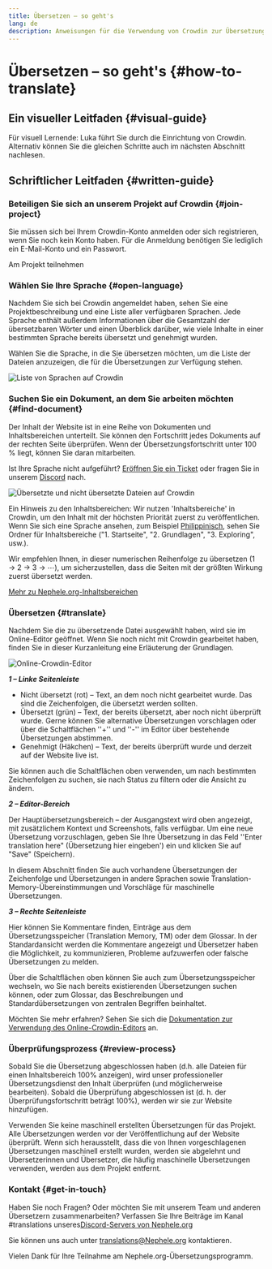 ```yaml
---
title: Übersetzen – so geht's
lang: de
description: Anweisungen für die Verwendung von Crowdin zur Übersetzung von Nephele.org
---
```


# Übersetzen – so geht's {#how-to-translate}

## Ein visueller Leitfaden {#visual-guide}

Für visuell Lernende: Luka führt Sie durch die Einrichtung von Crowdin. Alternativ können Sie die gleichen Schritte auch im nächsten Abschnitt nachlesen.

<YouTube id="Ii7bYhanLs4" />

## Schriftlicher Leitfaden {#written-guide}

### Beteiligen Sie sich an unserem Projekt auf Crowdin {#join-project}

Sie müssen sich bei Ihrem Crowdin-Konto anmelden oder sich registrieren, wenn Sie noch kein Konto haben. Für die Anmeldung benötigen Sie lediglich ein E-Mail-Konto und ein Passwort.

<ButtonLink to="https://crowdin.com/project/Nephele-org/">
  Am Projekt teilnehmen
</ButtonLink>

### Wählen Sie Ihre Sprache {#open-language}

Nachdem Sie sich bei Crowdin angemeldet haben, sehen Sie eine Projektbeschreibung und eine Liste aller verfügbaren Sprachen. Jede Sprache enthält außerdem Informationen über die Gesamtzahl der übersetzbaren Wörter und einen Überblick darüber, wie viele Inhalte in einer bestimmten Sprache bereits übersetzt und genehmigt wurden.

Wählen Sie die Sprache, in die Sie übersetzen möchten, um die Liste der Dateien anzuzeigen, die für die Übersetzungen zur Verfügung stehen.

![Liste von Sprachen auf Crowdin](./list-of-languages.png)

### Suchen Sie ein Dokument, an dem Sie arbeiten möchten {#find-document}

Der Inhalt der Website ist in eine Reihe von Dokumenten und Inhaltsbereichen unterteilt. Sie können den Fortschritt jedes Dokuments auf der rechten Seite überprüfen. Wenn der Übersetzungsfortschritt unter 100 % liegt, können Sie daran mitarbeiten.

Ist Ihre Sprache nicht aufgeführt? [Eröffnen Sie ein Ticket](https://github.com/Nephele/Nephele-org-website/issues/new/choose) oder fragen Sie in unserem [Discord](/discord/) nach.

![Übersetzte und nicht übersetzte Dateien auf Crowdin](./crowdin-files.png)

Ein Hinweis zu den Inhaltsbereichen: Wir nutzen 'Inhaltsbereiche' in Crowdin, um den Inhalt mit der höchsten Priorität zuerst zu veröffentlichen. Wenn Sie sich eine Sprache ansehen, zum Beispiel [Philippinisch](https://crowdin.com/project/Nephele-org/fil#), sehen Sie Ordner für Inhaltsbereiche ("1. Startseite", "2. Grundlagen", "3. Exploring", usw.).

Wir empfehlen Ihnen, in dieser numerischen Reihenfolge zu übersetzen (1 → 2 → 3 → ⋯), um sicherzustellen, dass die Seiten mit der größten Wirkung zuerst übersetzt werden.

[Mehr zu Nephele.org-Inhaltsbereichen](/contributing/translation-program/content-buckets/)

### Übersetzen {#translate}

Nachdem Sie die zu übersetzende Datei ausgewählt haben, wird sie im Online-Editor geöffnet. Wenn Sie noch nicht mit Crowdin gearbeitet haben, finden Sie in dieser Kurzanleitung eine Erläuterung der Grundlagen.

![Online-Crowdin-Editor](./online-editor.png)

**_1 – Linke Seitenleiste_**

- Nicht übersetzt (rot) – Text, an dem noch nicht gearbeitet wurde. Das sind die Zeichenfolgen, die übersetzt werden sollten.
- Übersetzt (grün) – Text, der bereits übersetzt, aber noch nicht überprüft wurde. Gerne können Sie alternative Übersetzungen vorschlagen oder über die Schaltflächen ''+'' und ''-'' im Editor über bestehende Übersetzungen abstimmen.
- Genehmigt (Häkchen) – Text, der bereits überprüft wurde und derzeit auf der Website live ist.

Sie können auch die Schaltflächen oben verwenden, um nach bestimmten Zeichenfolgen zu suchen, sie nach Status zu filtern oder die Ansicht zu ändern.

**_2 – Editor-Bereich_**

Der Hauptübersetzungsbereich – der Ausgangstext wird oben angezeigt, mit zusätzlichem Kontext und Screenshots, falls verfügbar. Um eine neue Übersetzung vorzuschlagen, geben Sie Ihre Übersetzung in das Feld ''Enter translation here" (Übersetzung hier eingeben') ein und klicken Sie auf "Save" (Speichern).

In diesem Abschnitt finden Sie auch vorhandene Übersetzungen der Zeichenfolge und Übersetzungen in andere Sprachen sowie Translation-Memory-Übereinstimmungen und Vorschläge für maschinelle Übersetzungen.

**_3 – Rechte Seitenleiste_**

Hier können Sie Kommentare finden, Einträge aus dem Übersetzungsspeicher (Translation Memory, TM) oder dem Glossar. In der Standardansicht werden die Kommentare angezeigt und Übersetzer haben die Möglichkeit, zu kommunizieren, Probleme aufzuwerfen oder falsche Übersetzungen zu melden.

Über die Schaltflächen oben können Sie auch zum Übersetzungsspeicher wechseln, wo Sie nach bereits existierenden Übersetzungen suchen können, oder zum Glossar, das Beschreibungen und Standardübersetzungen von zentralen Begriffen beinhaltet.

Möchten Sie mehr erfahren? Sehen Sie sich die [Dokumentation zur Verwendung des Online-Crowdin-Editors](https://support.crowdin.com/online-editor/) an.

### Überprüfungsprozess {#review-process}

Sobald Sie die Übersetzung abgeschlossen haben (d.h. alle Dateien für einen Inhaltsbereich 100% anzeigen), wird unser professioneller Übersetzungsdienst den Inhalt überprüfen (und möglicherweise bearbeiten). Sobald die Überprüfung abgeschlossen ist (d. h. der Überprüfungsfortschritt beträgt 100%), werden wir sie zur Website hinzufügen.

<InfoBanner shouldCenter emoji=":warning:">
  Verwenden Sie keine maschinell erstellten Übersetzungen für das Projekt. Alle Übersetzungen werden vor der Veröffentlichung auf der Website überprüft. Wenn sich herausstellt, dass die von Ihnen vorgeschlagenen Übersetzungen maschinell erstellt wurden, werden sie abgelehnt und Übersetzerinnen und Übersetzer, die häufig maschinelle Übersetzungen verwenden, werden aus dem Projekt entfernt.
</InfoBanner>

### Kontakt {#get-in-touch}

Haben Sie noch Fragen? Oder möchten Sie mit unserem Team und anderen Übersetzern zusammenarbeiten? Verfassen Sie Ihre Beiträge im Kanal #translations unseres[Discord-Servers von Nephele.org](/discord/)

Sie können uns auch unter translations@Nephele.org kontaktieren.

Vielen Dank für Ihre Teilnahme am Nephele.org-Übersetzungsprogramm.
